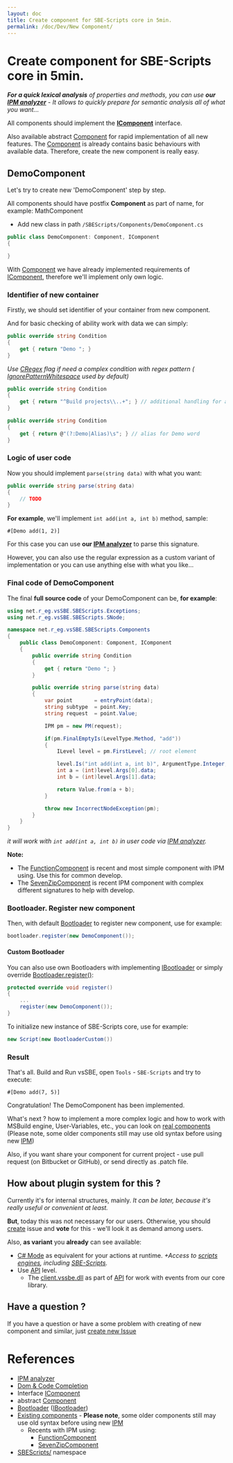 ```yaml
---
layout: doc
title: Create component for SBE-Scripts core in 5min.
permalink: /doc/Dev/New Component/
---
```


# Create component for SBE-Scripts core in 5min.

***For a quick lexical analysis*** *of properties and methods, you can use* ***our [IPM analyzer](../SBE-Scripts/IPM/)*** - *It allows to quickly prepare for semantic analysis all of what you want...*

All components should implement the **[IComponent](https://github.com/3F/vsSolutionBuildEvent/blob/master/vsSolutionBuildEvent/SBEScripts/Components/IComponent.cs)** interface.

Also available abstract [Component](https://github.com/3F/vsSolutionBuildEvent/blob/master/vsSolutionBuildEvent/SBEScripts/Components/Component.cs) for rapid implementation of all new features. The [Component](https://github.com/3F/vsSolutionBuildEvent/blob/master/vsSolutionBuildEvent/SBEScripts/Components/Component.cs) is already contains basic behaviours with available data. Therefore, create the new component is really easy.

## DemoComponent

Let's try to create new 'DemoComponent' step by step.

All components should have postfix **Component** as part of name, for example: MathComponent

* Add new class in path `/SBEScripts/Components/DemoComponent.cs`

```csharp
public class DemoComponent: Component, IComponent
{

}
```

With [Component](https://github.com/3F/vsSolutionBuildEvent/blob/master/vsSolutionBuildEvent/SBEScripts/Components/Component.cs) we have already implemented requirements of [IComponent](https://github.com/3F/vsSolutionBuildEvent/blob/master/vsSolutionBuildEvent/SBEScripts/Components/IComponent.cs), therefore we'll implement only own logic.

### Identifier of new container

Firstly, we should set identifier of your container from new component.

And for basic checking of ability work with data we can simply:

```csharp
public override string Condition
{
    get { return "Demo "; }
}
```

*Use [CRegex](https://github.com/3F/vsSolutionBuildEvent/blob/master/vsSolutionBuildEvent/SBEScripts/Components/IComponent.cs) flag if need a complex condition with regex pattern ( [IgnorePatternWhitespace](http://msdn.microsoft.com/en-us/library/system.text.regularexpressions.regexoptions.aspx) used by default)*

```csharp
public override string Condition
{
    get { return "^Build projects\\..+"; } // additional handling for already existing component:
}
```
```csharp
public override string Condition
{
    get { return @"(?:Demo|Alias)\s"; } // alias for Demo word
}
```

### Logic of user code

Now you should implement `parse(string data)` with what you want:

```csharp
public override string parse(string data)
{
    // TODO
}
```

**For example**, we'll implement `int add(int a, int b)` method, sample:

```{{site.sbelang1}}
#[Demo add(1, 2)]
```

For this case you can use **our [IPM analyzer](../SBE-Scripts/IPM/)** to parse this signature.

However, you can also use the regular expression as a custom variant of implementation or you can use anything else with what you like...

### Final code of DemoComponent

The final **full source code** of your DemoComponent can be, **for example**:

```csharp
using net.r_eg.vsSBE.SBEScripts.Exceptions;
using net.r_eg.vsSBE.SBEScripts.SNode;

namespace net.r_eg.vsSBE.SBEScripts.Components
{
    public class DemoComponent: Component, IComponent
    {
        public override string Condition
        {
            get { return "Demo "; }
        }

        public override string parse(string data)
        {
            var point       = entryPoint(data);
            string subtype  = point.Key;
            string request  = point.Value;

            IPM pm = new PM(request);

            if(pm.FinalEmptyIs(LevelType.Method, "add"))
            {
                ILevel level = pm.FirstLevel; // root element

                level.Is("int add(int a, int b)", ArgumentType.Integer, ArgumentType.Integer);
                int a = (int)level.Args[0].data;
                int b = (int)level.Args[1].data;

                return Value.from(a + b);
            }

            throw new IncorrectNodeException(pm);
        }
    }
}
```

*it will work with `int add(int a, int b)` in user code via [IPM analyzer](../SBE-Scripts/IPM/).*

**Note:** 

* The [FunctionComponent](https://github.com/3F/vsSolutionBuildEvent/blob/master/vsSolutionBuildEvent/SBEScripts/Components/FunctionComponent.cs) is recent and most simple component with IPM using. Use this for common develop.
* The [SevenZipComponent](https://github.com/3F/vsSolutionBuildEvent/blob/master/vsSolutionBuildEvent/SBEScripts/Components/SevenZipComponent.cs) is recent IPM component with complex different signatures to help with develop.

### Bootloader. Register new component

Then, with default [Bootloader](https://github.com/3F/vsSolutionBuildEvent/blob/master/vsSolutionBuildEvent/SBEScripts/Bootloader.cs) to register new component, use for example:

```csharp
bootloader.register(new DemoComponent());
```

#### Custom Bootloader

You can also use own Bootloaders with implementing [IBootloader](https://github.com/3F/vsSolutionBuildEvent/blob/master/vsSolutionBuildEvent/SBEScripts/IBootloader.cs) or simply override [Bootloader.register()](https://github.com/3F/vsSolutionBuildEvent/blob/master/vsSolutionBuildEvent/SBEScripts/Bootloader.cs):

```csharp
protected override void register()
{
    ...
    register(new DemoComponent());
}
```

To initialize new instance of SBE-Scripts core, use for example:

```csharp
new Script(new BootloaderCustom())
```

### Result

That's all. Build and Run vsSBE, open `Tools` - `SBE-Scripts` and try to execute:

```{{site.sbelang1}}
#[Demo add(7, 5)]
```

Congratulation! The DemoComponent has been implemented.

What's next ? how to implement a more complex logic and how to work with MSBuild engine, User-Variables, etc., you can look on [real components](https://github.com/3F/vsSolutionBuildEvent/tree/master/vsSolutionBuildEvent/SBEScripts) (Please note, some older components still may use old syntax before using new [IPM](../SBE-Scripts/IPM/))

Also, if you want share your component for current project - use pull request (on Bitbucket or GitHub), or send directly as .patch file.

## How about plugin system for this ?

Currently it's for internal structures, mainly. *It can be later, because it's really useful or convenient at least.*

**But**, today this was not necessary for our users. Otherwise, you should [create]({{site.issueNew}}) issue and **vote** for this - we'll look it as demand among users.

Also, **as variant** you **already** can see available:

* [C# Mode](../../Modes/CSharp/) as equivalent for your actions at runtime. *+Access to [scripts engines](../../Scripts/), including [SBE-Scripts](../../Scripts/SBE-Scripts/).*
* Use [API](../../API/) level.
    * The [client.vssbe.dll](../../API/#client-vssbe-dll) as part of [API](../../API/) for work with events from our core library.


## Have a question ?

If you have a question or have a some problem with creating of new component and similar, just [create new Issue]({{site.issueNew}})

# References

* [IPM analyzer](../SBE-Scripts/IPM/)
* [Dom & Code Completion](../SBE-Scripts/Dom/)
* Interface [IComponent](https://github.com/3F/vsSolutionBuildEvent/blob/master/vsSolutionBuildEvent/SBEScripts/Components/IComponent.cs)
* abstract  [Component](https://github.com/3F/vsSolutionBuildEvent/blob/master/vsSolutionBuildEvent/SBEScripts/Components/Component.cs)
* [Bootloader](https://github.com/3F/vsSolutionBuildEvent/blob/master/vsSolutionBuildEvent/SBEScripts/Bootloader.cs) ([IBootloader](https://github.com/3F/vsSolutionBuildEvent/blob/master/vsSolutionBuildEvent/SBEScripts/IBootloader.cs))
* [Existing components](https://github.com/3F/vsSolutionBuildEvent/tree/master/vsSolutionBuildEvent/SBEScripts/Components) - **Please note**, some older components still may use old syntax before using new [IPM](../SBE-Scripts/IPM/)
    * Recents with IPM using:
        * [FunctionComponent](https://github.com/3F/vsSolutionBuildEvent/blob/master/vsSolutionBuildEvent/SBEScripts/Components/FunctionComponent.cs)
        * [SevenZipComponent](https://github.com/3F/vsSolutionBuildEvent/blob/master/vsSolutionBuildEvent/SBEScripts/Components/SevenZipComponent.cs)
* [SBEScripts/](https://github.com/3F/vsSolutionBuildEvent/tree/master/vsSolutionBuildEvent/SBEScripts) namespace